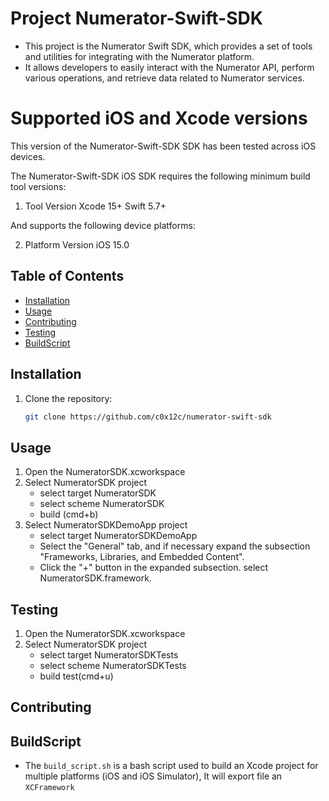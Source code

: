 # Project Numerator-Swift-SDK
 * This project is the Numerator Swift SDK, which provides a set of tools and utilities for integrating with the Numerator platform.
 * It allows developers to easily interact with the Numerator API, perform various operations, and retrieve data related to Numerator services.


# Supported iOS and Xcode versions

This version of the Numerator-Swift-SDK SDK has been tested across iOS devices.

The Numerator-Swift-SDK iOS SDK requires the following minimum build tool versions:

1. Tool	Version
    Xcode	15+
    Swift	5.7+

And supports the following device platforms:

2. Platform	Version
    iOS	15.0

## Table of Contents

- [Installation](#installation)
- [Usage](#usage)
- [Contributing](#contributing)
- [Testing](#testing)
- [BuildScript](#buildscript)

## Installation

1. Clone the repository:
    ```bash
    git clone https://github.com/c0x12c/numerator-swift-sdk

## Usage

1. Open the NumeratorSDK.xcworkspace
2. Select NumeratorSDK project
    - select target NumeratorSDK
    - select scheme NumeratorSDK
    - build (cmd+b)
3. Select NumeratorSDKDemoApp project
    - select target NumeratorSDKDemoApp
    - Select the "General" tab, and if necessary expand the subsection "Frameworks, Libraries, and Embedded Content".
    - Click the "+" button in the expanded subsection. select NumeratorSDK.framework.

## Testing

1. Open the NumeratorSDK.xcworkspace
2. Select NumeratorSDK project
    - select target NumeratorSDKTests
    - select scheme NumeratorSDKTests
    - build test(cmd+u)

## Contributing

## BuildScript
- The `build_script.sh` is a bash script used to build an Xcode project for multiple platforms (iOS and iOS Simulator), It will export file an `XCFramework`

